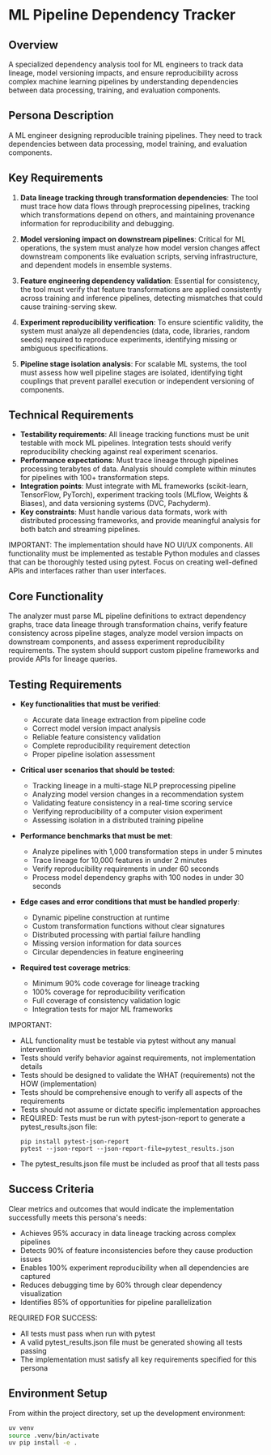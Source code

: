 # ML Pipeline Dependency Tracker

## Overview
A specialized dependency analysis tool for ML engineers to track data lineage, model versioning impacts, and ensure reproducibility across complex machine learning pipelines by understanding dependencies between data processing, training, and evaluation components.

## Persona Description
A ML engineer designing reproducible training pipelines. They need to track dependencies between data processing, model training, and evaluation components.

## Key Requirements
1. **Data lineage tracking through transformation dependencies**: The tool must trace how data flows through preprocessing pipelines, tracking which transformations depend on others, and maintaining provenance information for reproducibility and debugging.

2. **Model versioning impact on downstream pipelines**: Critical for ML operations, the system must analyze how model version changes affect downstream components like evaluation scripts, serving infrastructure, and dependent models in ensemble systems.

3. **Feature engineering dependency validation**: Essential for consistency, the tool must verify that feature transformations are applied consistently across training and inference pipelines, detecting mismatches that could cause training-serving skew.

4. **Experiment reproducibility verification**: To ensure scientific validity, the system must analyze all dependencies (data, code, libraries, random seeds) required to reproduce experiments, identifying missing or ambiguous specifications.

5. **Pipeline stage isolation analysis**: For scalable ML systems, the tool must assess how well pipeline stages are isolated, identifying tight couplings that prevent parallel execution or independent versioning of components.

## Technical Requirements
- **Testability requirements**: All lineage tracking functions must be unit testable with mock ML pipelines. Integration tests should verify reproducibility checking against real experiment scenarios.
- **Performance expectations**: Must trace lineage through pipelines processing terabytes of data. Analysis should complete within minutes for pipelines with 100+ transformation steps.
- **Integration points**: Must integrate with ML frameworks (scikit-learn, TensorFlow, PyTorch), experiment tracking tools (MLflow, Weights & Biases), and data versioning systems (DVC, Pachyderm).
- **Key constraints**: Must handle various data formats, work with distributed processing frameworks, and provide meaningful analysis for both batch and streaming pipelines.

IMPORTANT: The implementation should have NO UI/UX components. All functionality must be implemented as testable Python modules and classes that can be thoroughly tested using pytest. Focus on creating well-defined APIs and interfaces rather than user interfaces.

## Core Functionality
The analyzer must parse ML pipeline definitions to extract dependency graphs, trace data lineage through transformation chains, verify feature consistency across pipeline stages, analyze model version impacts on downstream components, and assess experiment reproducibility requirements. The system should support custom pipeline frameworks and provide APIs for lineage queries.

## Testing Requirements
- **Key functionalities that must be verified**:
  - Accurate data lineage extraction from pipeline code
  - Correct model version impact analysis
  - Reliable feature consistency validation
  - Complete reproducibility requirement detection
  - Proper pipeline isolation assessment

- **Critical user scenarios that should be tested**:
  - Tracking lineage in a multi-stage NLP preprocessing pipeline
  - Analyzing model version changes in a recommendation system
  - Validating feature consistency in a real-time scoring service
  - Verifying reproducibility of a computer vision experiment
  - Assessing isolation in a distributed training pipeline

- **Performance benchmarks that must be met**:
  - Analyze pipelines with 1,000 transformation steps in under 5 minutes
  - Trace lineage for 10,000 features in under 2 minutes
  - Verify reproducibility requirements in under 60 seconds
  - Process model dependency graphs with 100 nodes in under 30 seconds

- **Edge cases and error conditions that must be handled properly**:
  - Dynamic pipeline construction at runtime
  - Custom transformation functions without clear signatures
  - Distributed processing with partial failure handling
  - Missing version information for data sources
  - Circular dependencies in feature engineering

- **Required test coverage metrics**:
  - Minimum 90% code coverage for lineage tracking
  - 100% coverage for reproducibility verification
  - Full coverage of consistency validation logic
  - Integration tests for major ML frameworks

IMPORTANT:
- ALL functionality must be testable via pytest without any manual intervention
- Tests should verify behavior against requirements, not implementation details
- Tests should be designed to validate the WHAT (requirements) not the HOW (implementation)
- Tests should be comprehensive enough to verify all aspects of the requirements
- Tests should not assume or dictate specific implementation approaches
- REQUIRED: Tests must be run with pytest-json-report to generate a pytest_results.json file:
  ```
  pip install pytest-json-report
  pytest --json-report --json-report-file=pytest_results.json
  ```
- The pytest_results.json file must be included as proof that all tests pass

## Success Criteria
Clear metrics and outcomes that would indicate the implementation successfully meets this persona's needs:
- Achieves 95% accuracy in data lineage tracking across complex pipelines
- Detects 90% of feature inconsistencies before they cause production issues
- Enables 100% experiment reproducibility when all dependencies are captured
- Reduces debugging time by 60% through clear dependency visualization
- Identifies 85% of opportunities for pipeline parallelization

REQUIRED FOR SUCCESS:
- All tests must pass when run with pytest
- A valid pytest_results.json file must be generated showing all tests passing
- The implementation must satisfy all key requirements specified for this persona

## Environment Setup
From within the project directory, set up the development environment:
```bash
uv venv
source .venv/bin/activate
uv pip install -e .
```